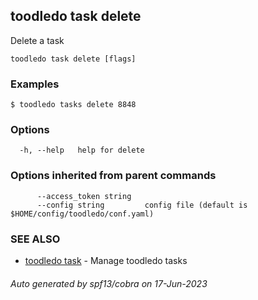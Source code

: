 ## toodledo task delete

Delete a task

```
toodledo task delete [flags]
```

### Examples

```
$ toodledo tasks delete 8848

```

### Options

```
  -h, --help   help for delete
```

### Options inherited from parent commands

```
      --access_token string   
      --config string         config file (default is $HOME/config/toodledo/conf.yaml)
```

### SEE ALSO

* [toodledo task](toodledo_task.md)	 - Manage toodledo tasks

###### Auto generated by spf13/cobra on 17-Jun-2023
